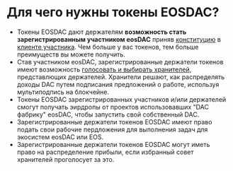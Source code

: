 Для чего нужны **токены EOSDAC?**
===

* Токены EOSDAC дают держателям **возможность стать зарегистрированным участником eosDAC** приняв [конституцию](https://members.eosdac.io/constitution) в [клиенте участника](members.eosdac.io). Чем больше у вас токенов, тем больше преимуществ вы можете получить.
* Став участником eosDAC, зарегистрированные держатели токенов имеют возможность [голосовать и выбирать хранителей](https://members.eosdac.io/votecustodians), представлющих держателей. Хранители решают, как распределять доходы DAC путем подписания предложений о работе, используя мультиподпись на блокчейне.
* Токены EOSDAC зарегистрированных участников и/или держателей смогут получать эирдропы от проектов использовавших "DAC фабрику" eosDAC, чтобы запустить свой собственный DAC.
* Зарегистрированные держатели токенов EOSDAC имеют право подать свои рабочие пердложения для выполнения задач для экосистем eosDAC или EOS.
* Зарегистрированные держатели токенов EOSDAC могут иметь право на распределение прибыли, если избранный совет хранителей проголосует за это.



